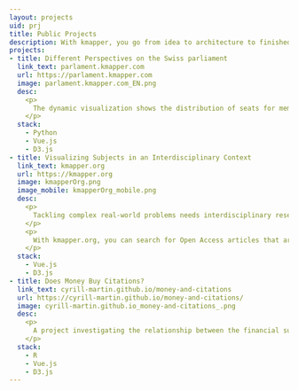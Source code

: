 ```yaml
---
layout: projects
uid: prj
title: Public Projects
description: With kmapper, you go from idea to architecture to finished application
projects:
- title: Different Perspectives on the Swiss parliament
  link_text: parlament.kmapper.com
  url: https://parlament.kmapper.com
  image: parlament.kmapper.com_EN.png
  desc: 
    <p>
      The dynamic visualization shows the distribution of seats for members of the Swiss parliament in relation to an additional feature.
    </p>
  stack: 
    - Python
    - Vue.js
    - D3.js
- title: Visualizing Subjects in an Interdisciplinary Context
  link_text: kmapper.org
  url: https://kmapper.org
  image: kmapperOrg.png
  image_mobile: kmapperOrg_mobile.png
  desc: 
    <p>
      Tackling complex real-world problems needs interdisciplinary research and an open knowledge landscape easy to navigate. kmapper is such a knowledge mapper.
    </p>
    <p>
      With kmapper.org, you can search for Open Access articles that are indexed in <a href=“https://openalex.org/” target=“_blank”>OpenAlex</a>, and visualize the results according to their relevance for the sustainable development goals (SDGs) and scientific concepts.
    </p>
  stack:
    - Vue.js 
    - D3.js 
- title: Does Money Buy Citations?
  link_text: cyrill-martin.github.io/money-and-citations
  url: https://cyrill-martin.github.io/money-and-citations/
  image: cyrill-martin.github.io_money-and-citations_.png
  desc: 
    <p>
      A project investigating the relationship between the financial support biomedical research projects receive and the number of citations their publications achieve.
    </p>
  stack: 
    - R
    - Vue.js
    - D3.js
---
```


